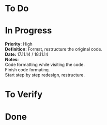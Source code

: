# To Do

# In Progress

**Priority:**
High  
**Definition:**
Format, restructure the original code.  
**Date:** 17.11.14 / 18.11.14  
**Notes:**  
Code formatting while visiting the code.  
Finish code formating.  
Start step by step redesign, restructure.

# To Verify

# Done

